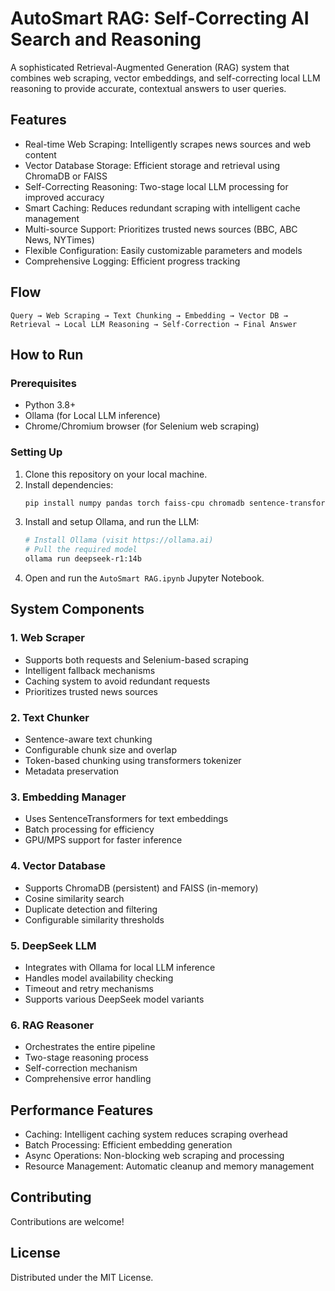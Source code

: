 # AutoSmart RAG: Self-Correcting AI Search and Reasoning

A sophisticated Retrieval-Augmented Generation (RAG) system that combines web scraping, vector embeddings, and self-correcting local LLM reasoning to provide accurate, contextual answers to user queries.

## Features

- Real-time Web Scraping: Intelligently scrapes news sources and web content
- Vector Database Storage: Efficient storage and retrieval using ChromaDB or FAISS
- Self-Correcting Reasoning: Two-stage local LLM processing for improved accuracy
- Smart Caching: Reduces redundant scraping with intelligent cache management
- Multi-source Support: Prioritizes trusted news sources (BBC, ABC News, NYTimes)
- Flexible Configuration: Easily customizable parameters and models
- Comprehensive Logging: Efficient progress tracking

## Flow

```
Query → Web Scraping → Text Chunking → Embedding → Vector DB → Retrieval → Local LLM Reasoning → Self-Correction → Final Answer
```

## How to Run

### Prerequisites

- Python 3.8+
- Ollama (for Local LLM inference)
- Chrome/Chromium browser (for Selenium web scraping)

### Setting Up

1. Clone this repository on your local machine.
2. Install dependencies:
   ```bash
   pip install numpy pandas torch faiss-cpu chromadb sentence-transformers selenium webdriver-manager requests aiohttp beautifulsoup4 nltk transformers ollama tqdm
   ```
3. Install and setup Ollama, and run the LLM:
   ```bash
   # Install Ollama (visit https://ollama.ai)
   # Pull the required model
   ollama run deepseek-r1:14b
   ```
4. Open and run the `AutoSmart RAG.ipynb` Jupyter Notebook.

## System Components

### 1. Web Scraper
- Supports both requests and Selenium-based scraping
- Intelligent fallback mechanisms
- Caching system to avoid redundant requests
- Prioritizes trusted news sources

### 2. Text Chunker
- Sentence-aware text chunking
- Configurable chunk size and overlap
- Token-based chunking using transformers tokenizer
- Metadata preservation

### 3. Embedding Manager
- Uses SentenceTransformers for text embeddings
- Batch processing for efficiency
- GPU/MPS support for faster inference

### 4. Vector Database
- Supports ChromaDB (persistent) and FAISS (in-memory)
- Cosine similarity search
- Duplicate detection and filtering
- Configurable similarity thresholds

### 5. DeepSeek LLM
- Integrates with Ollama for local LLM inference
- Handles model availability checking
- Timeout and retry mechanisms
- Supports various DeepSeek model variants

### 6. RAG Reasoner
- Orchestrates the entire pipeline
- Two-stage reasoning process
- Self-correction mechanism
- Comprehensive error handling

## Performance Features

- Caching: Intelligent caching system reduces scraping overhead
- Batch Processing: Efficient embedding generation
- Async Operations: Non-blocking web scraping and processing
- Resource Management: Automatic cleanup and memory management

## Contributing

Contributions are welcome!

## License

Distributed under the MIT License.  
